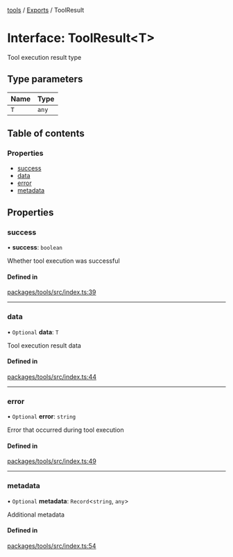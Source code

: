 <!-- 
 ⚠️  AUTO-GENERATED FILE - DO NOT EDIT MANUALLY
 This file is automatically generated by scripts/docs-generator.js
 To make changes, edit the source TypeScript files or update the generator script
-->

[tools](../../) / [Exports](../modules) / ToolResult

# Interface: ToolResult\<T\>

Tool execution result type

## Type parameters

| Name | Type |
| :------ | :------ |
| `T` | `any` |

## Table of contents

### Properties

- [success](ToolResult#success)
- [data](ToolResult#data)
- [error](ToolResult#error)
- [metadata](ToolResult#metadata)

## Properties

### success

• **success**: `boolean`

Whether tool execution was successful

#### Defined in

[packages/tools/src/index.ts:39](https://github.com/woojubb/robota/blob/b8c05a1e0e0191a7c7da275868f2aa9a78af55c1/packages/tools/src/index.ts#L39)

___

### data

• `Optional` **data**: `T`

Tool execution result data

#### Defined in

[packages/tools/src/index.ts:44](https://github.com/woojubb/robota/blob/b8c05a1e0e0191a7c7da275868f2aa9a78af55c1/packages/tools/src/index.ts#L44)

___

### error

• `Optional` **error**: `string`

Error that occurred during tool execution

#### Defined in

[packages/tools/src/index.ts:49](https://github.com/woojubb/robota/blob/b8c05a1e0e0191a7c7da275868f2aa9a78af55c1/packages/tools/src/index.ts#L49)

___

### metadata

• `Optional` **metadata**: `Record`\<`string`, `any`\>

Additional metadata

#### Defined in

[packages/tools/src/index.ts:54](https://github.com/woojubb/robota/blob/b8c05a1e0e0191a7c7da275868f2aa9a78af55c1/packages/tools/src/index.ts#L54)
